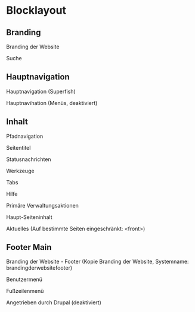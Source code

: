 # Blocklayout

## Branding

Branding der Website

Suche

## Hauptnavigation

Hauptnavigation (Superfish)

Hauptnavihation (Menüs, deaktiviert)

## Inhalt

Pfadnavigation

Seitentitel

Statusnachrichten

Werkzeuge

Tabs

Hilfe

Primäre Verwaltungsaktionen

Haupt-Seiteninhalt

Aktuelles (Auf bestimmte Seiten eingeschränkt: \<front>)

## Footer Main

Branding der Website - Footer (Kopie Branding der Website, Systemname: brandingderwebsitefooter)

Benutzermenü

Fußzeilenmenü

Angetrieben durch Drupal (deaktiviert)
